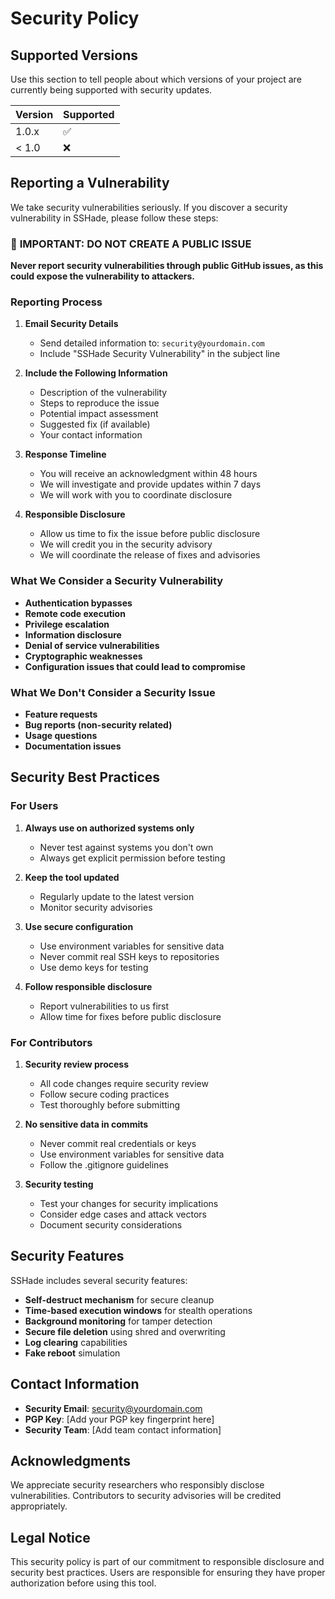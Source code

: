 # Security Policy

## Supported Versions

Use this section to tell people about which versions of your project are currently being supported with security updates.

| Version | Supported          |
| ------- | ------------------ |
| 1.0.x   | :white_check_mark: |
| < 1.0   | :x:                |

## Reporting a Vulnerability

We take security vulnerabilities seriously. If you discover a security vulnerability in SSHade, please follow these steps:

### 🚨 **IMPORTANT: DO NOT CREATE A PUBLIC ISSUE**

**Never report security vulnerabilities through public GitHub issues, as this could expose the vulnerability to attackers.**

### Reporting Process

1. **Email Security Details**
   - Send detailed information to: `security@yourdomain.com`
   - Include "SSHade Security Vulnerability" in the subject line

2. **Include the Following Information**
   - Description of the vulnerability
   - Steps to reproduce the issue
   - Potential impact assessment
   - Suggested fix (if available)
   - Your contact information

3. **Response Timeline**
   - You will receive an acknowledgment within 48 hours
   - We will investigate and provide updates within 7 days
   - We will work with you to coordinate disclosure

4. **Responsible Disclosure**
   - Allow us time to fix the issue before public disclosure
   - We will credit you in the security advisory
   - We will coordinate the release of fixes and advisories

### What We Consider a Security Vulnerability

- **Authentication bypasses**
- **Remote code execution**
- **Privilege escalation**
- **Information disclosure**
- **Denial of service vulnerabilities**
- **Cryptographic weaknesses**
- **Configuration issues that could lead to compromise**

### What We Don't Consider a Security Issue

- **Feature requests**
- **Bug reports (non-security related)**
- **Usage questions**
- **Documentation issues**

## Security Best Practices

### For Users

1. **Always use on authorized systems only**
   - Never test against systems you don't own
   - Always get explicit permission before testing

2. **Keep the tool updated**
   - Regularly update to the latest version
   - Monitor security advisories

3. **Use secure configuration**
   - Use environment variables for sensitive data
   - Never commit real SSH keys to repositories
   - Use demo keys for testing

4. **Follow responsible disclosure**
   - Report vulnerabilities to us first
   - Allow time for fixes before public disclosure

### For Contributors

1. **Security review process**
   - All code changes require security review
   - Follow secure coding practices
   - Test thoroughly before submitting

2. **No sensitive data in commits**
   - Never commit real credentials or keys
   - Use environment variables for sensitive data
   - Follow the .gitignore guidelines

3. **Security testing**
   - Test your changes for security implications
   - Consider edge cases and attack vectors
   - Document security considerations

## Security Features

SSHade includes several security features:

- **Self-destruct mechanism** for secure cleanup
- **Time-based execution windows** for stealth operations
- **Background monitoring** for tamper detection
- **Secure file deletion** using shred and overwriting
- **Log clearing** capabilities
- **Fake reboot** simulation

## Contact Information

- **Security Email**: security@yourdomain.com
- **PGP Key**: [Add your PGP key fingerprint here]
- **Security Team**: [Add team contact information]

## Acknowledgments

We appreciate security researchers who responsibly disclose vulnerabilities. Contributors to security advisories will be credited appropriately.

## Legal Notice

This security policy is part of our commitment to responsible disclosure and security best practices. Users are responsible for ensuring they have proper authorization before using this tool. 